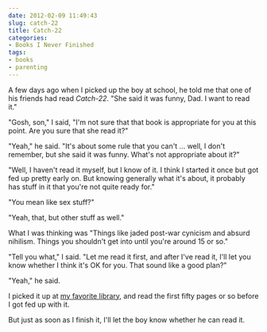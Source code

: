 ```yaml
---
date: 2012-02-09 11:49:43
slug: catch-22
title: Catch-22
categories:
- Books I Never Finished
tags:
- books
- parenting
---
```


A few days ago when I picked up the boy at school, he told me that one of his friends had read _Catch-22_. "She said it was funny, Dad. I want to read it."




"Gosh, son," I said, "I'm not sure that that book is appropriate for you at this point. Are you sure that she read it?"

"Yeah," he said. "It's about some rule that you can't ... well, I don't remember, but she said it was funny. What's not appropriate about it?"

"Well, I haven't read it myself, but I know of it. I think I started it once but got fed up pretty early on. But knowing generally what it's about, it probably has stuff in it that you're not quite ready for."

"You mean like sex stuff?"

"Yeah, that, but other stuff as well."

What I was thinking was "Things like jaded post-war cynicism and absurd nihilism. Things you shouldn't get into until you're around 15 or so."

"Tell you what," I said. "Let me read it first, and after I've read it, I'll let you know whether I think it's OK for you. That sound like a good plan?"

"Yeah," he said.

I picked it up at [my favorite library](https://www.wellesleyfreelibrary.org/home/index.html), and read the first fifty pages or so before I got fed up with it.

But just as soon as I finish it, I'll let the boy know whether he can read it.

